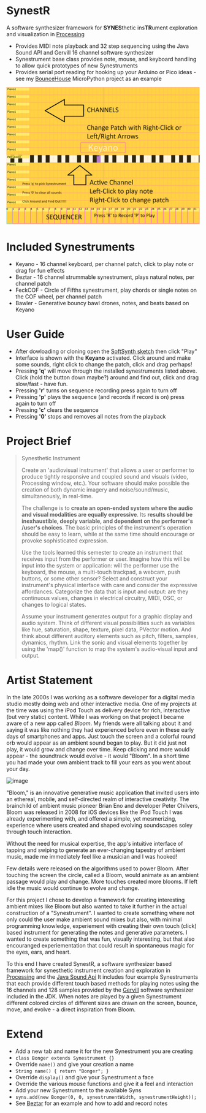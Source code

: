 # SynestR

A software synthesizer framework for **SYNES**thetic ins**TR**ument exploration and visualization in [Processing](http://processing.org)

- Provides MIDI note playback and 32 step sequencing using the Java Sound API and Gervill 16 channel software synthesizer
- Synestrument base class provides note, mouse, and keyboard handling to allow quick prototypes of new Synestruments
- Provides serial port reading for hooking up your Arduino or Pico ideas - see my [BounceHouse](https://github.com/dandegeest/BounceHouse) MicroPython project as an example

![image](frames/overview.png)

# Included Synestruments
- Keyano - 16 channel keyboard, per channel patch, click to play note or drag for fun effects
- Beztar - 16 channel strummable synestrument, plays natural notes, per channel patch
- FeckCOF - Circle of Fifths synestrument, play chords or single notes on the COF wheel, per channel patch
- Bawler - Generative bouncy bawl drones, notes, and beats based on Keyano

# User Guide
- After dowloading or cloning open the [SoftSynth sketch](SoftSynth.pde) then click "Play"
- Interface is shown with the **Keyano** activated.  Click around and make some sounds, right click to change the patch, click and drag perhaps!
- Pressing **'q'** will move through the installed synestruments listed above.  Click (hold the button down maybe?) around and find out, click and drag slow/fast - have fun.
- Pressing **'r'** turns on sequence recording press again to turn off
- Pressing **'p'** plays the sequence (and records if record is on) press again to turn off
- Pressing **'c'** clears the sequence
- Pressing **'0'** stops and removes all notes from the playback

# Project Brief
> Synesthetic Instrument
>
> Create an 'audiovisual instrument' that allows a user or performer to produce tightly responsive and coupled sound and visuals (video, Processing window, etc.). Your software should make possible the creation of both dynamic imagery and noise/sound/music, simultaneously, in real-time.
>
>The challenge is to **create an open-ended system where the audio and visual modalities are equally expressive**. Its **results should be inexhaustible, deeply variable, and dependent on the performer's /user's choices**. The basic principles of the instrument's operation should be easy to learn, while at the same time should encourage or provoke sophisticated expression. 
>
> Use the tools learned this semester to create an instrument that receives input from the performer or user. Imagine how this will be input into the system or application: will the performer use the keyboard, the mouse, a multi-touch trackpad, a webcam, push buttons, or some other sensor? Select and construct your instrument's physical interface with care and consider the expressive affordances. Categorize the data that is input and output: are they continuous values, changes in electrical circuitry, MIDI, OSC, or changes to logical states.
>
> Assume your instrument generates output for a graphic display and audio system. Think of different visual possibilities such as variables like hue, saturation, shape, texture, pixel data, PVector motion. And think about different auditory elements such as pitch, filters, samples, dynamics, rhythm. Link the sonic and visual elements together by using the 'map()' function to map the system's audio-visual input and output.
>

# Artist Statement
In the late 2000s I was working as a software developer for a digital media studio mostly doing web and other interactive media.  One of my projects at the time was using the iPod Touch as delivery device for rich, interactive (but very static) content.  While I was working on that project I became aware of a new app called *Bloom*.  My friends were all talking about it and saying it was like nothing they had experienced before even in these early days of smartphones and apps.  Just touch the screen and a colorful round orb would appear as an ambient sound began to play.  But it did just not play, it would grow and change over time.  Keep clicking and more would appear - the soundtrack would evolve - it would "Bloom".  In a short time you had made your own ambient track to fill your ears as you went about your day.

![image](https://enmoreaudio.com/wp-content/uploads/2018/11/bloom.png)

"Bloom," is an innovative generative music application that invited users into an ethereal, mobile, and self-directed realm of interactive creativity. The brainchild of ambient music pioneer Brian Eno and developer Peter Chilvers, Bloom was released in 2008 for iOS devices like the iPod Touch I was already experimenting with, and offered a simple, yet mesmerizing, experience where users created and shaped evolving soundscapes soley through touch interaction. 

Without the need for musical expertise, the app's intuitive interface of tapping and swiping to generate an ever-changing tapestry of ambient music, made me immediately feel like a musician and I was hooked!

Few details were released on the algorithms used to power Bloom.  After touching the screen the circle, called a Bloom, would animate as an ambient passage would play and change.  More touches created more blooms.  If left idle the music would continue to evolve and change.

For this project I chose to develop a framework for creating interesting ambient mixes like Bloom but also wanted to take it further in the actual construction of a "Synestrument".  I wanted to create something where not only could the user make ambient sound mixes but also, with minimal programming knowledge, experiement with creating their own touch (click) based instrument for generating the notes and generative parameters.  I wanted to create something that was fun, visually interesting, but that also encouranged experiementation that could result in spontaneous magic for the eyes, ears, and heart.

To this end I have created SynestR, a software synthesizer based framework for synesthetic instrument creation and exploration in [Processing](http://processing.org) and the [Java Sound Api](https://www.oracle.com/java/technologies/java-sound-api.html)  It includes four example Synestruments that each provide different touch based methods for playing notes using the 16 channels and 128 samples provided by the [Gervill](https://blog.djy.io/making-midi-sound-awesome-in-your-jvm/) software synthesizer included in the JDK. When notes are played by a given Synestrument different colored circles of different sizes are drawn on the screen, bounce, move, and evolve - a direct inspiration from Bloom.

# Extend
- Add a new tab and name it for the new Synestrument you are creating
- ```class Bonger extends Synestrument {}```
- Override `name()` and give your creation a name
- ``` String name() { return "Bonger"; } ```
- Override `display()` and give your Synestrument a face
- Override the various mouse functions and give it a feel and interaction
- Add your new Synestrument to the available Syns
- `syns.add(new Bonger(0, 0, synestrumentWidth, synestrumentHeight));`
- See [Beztar](/Beztar.pde) for an example and how to add and record notes



